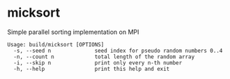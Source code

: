# micksort
Simple parallel sorting implementation on MPI
```
Usage: build/micksort [OPTIONS]
  -s, --seed n              seed index for pseudo random numbers 0..4
  -n, --count n             total length of the random array
  -i, --skip n              print only every n-th number
  -h, --help                print this help and exit
```

